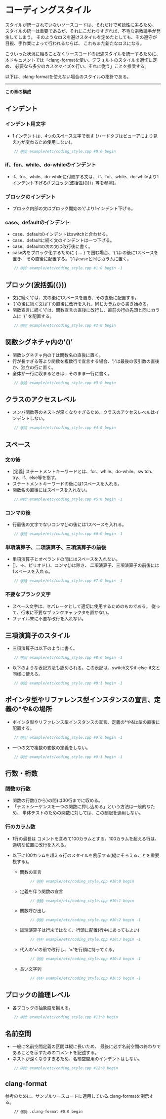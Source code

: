 # コーディングスタイル
スタイルが統一されていないソースコードは、それだけで可読性に劣るため、
スタイルの統一は重要であるが、それにこだわりすぎれば、不毛な宗教論争が発生してしまう。
そのようなロスを避けスタイルを定めたとしても、その遵守が目視、手作業によって行われるならば、
これもまた新たなロスになる。

こういった状況に陥ることなくソースコードの記述スタイルを統一するために、
本ドキュメントでは「clang-formatを使い、デフォルトのスタイルを適切に定め、
必要なら多少のカスタマイズを行い、それに従う」ことを推奨する。

以下は、clang-formatを使えない場合のスタイルの指針である。

___
__この章の構成__

<!-- index 1-3 -->

## インデント
### インデント用文字
* 1インデントは、4つのスペース文字で表す
  (ハードタブはビューアにより見え方が変わるため使用しない)。

```cpp
    // @@@ example/etc/coding_style.cpp #0:0 begin
```

### if、for、while、do-whileのインデント
* if、for、while、do-whileに付随する文は、
  if、for、while、do-whileより1インデント下げる(「[ブロック(波括弧({}))](---)」等を参照)。

### ブロックのインデント
* ブロック内部の文はブロック開始の'{'より1インデント下げる。

### case、defaultのインデント
* case、defaultのインデントはswitchと合わせる。
* case、defaultに続く文のインデントは一つ下げる。 
* case、defaultの次の文は改行後に書く。
* case内をブロック化するために { ... } で囲む場合、'{'は:の後に1スペースを置き、
  その直後に配置する。'}'はcaseと同じカラムに置く。

```cpp
    // @@@ example/etc/coding_style.cpp #1:0 begin -1
```

## ブロック(波括弧({}))
* 文に続く'{'は、文の後に1スペースを置き、その直後に配置する。
* '}'の後に続く文は'}'の直後に改行を入れ、同じカラムから書き始める。
* 関数宣言に続く'{'は、関数宣言の直後に改行し、直前の行の先頭と同じカラムに '{' を配置する。

```cpp
    // @@@ example/etc/coding_style.cpp #2:0 begin
```

## 関数シグネチャ内の'()'
* 関数シグネチャ内の'('は関数名の直後に置く。
* 行が長すぎる等より関数を複数行で宣言する場合、')'は最後の仮引数の直後か、独立の行に置く。
* 全体が一行に収まるときは、そのまま一行に書く。

```cpp
    // @@@ example/etc/coding_style.cpp #3:0 begin
```

## クラスのアクセスレベル
* メンバ関数等のネストが深くなりすぎるため、クラスのアクセスレベルはインデントしない。

```cpp
    // @@@ example/etc/coding_style.cpp #4:0 begin
```

## スペース
### 文の後
* [定義] ステートメントキーワードとは、for、while、do-while、switch、try、if、else等を指す。
* ステートメントキーワードの後には1スペースを入れる。
* 関数名の直後にはスペースを入れない。

```cpp
    // @@@ example/etc/coding_style.cpp #5:0 begin -1
```

### コンマの後  
* 行最後の文字でないコンマ(,)の後には1スペースを入れる。

```cpp
    // @@@ example/etc/coding_style.cpp #6:0 begin -1
```

### 単項演算子、二項演算子、三項演算子の前後
* 単項演算子とオペランドの間にはスペースを入れない。
* []、->、ピリオド(.)、コンマ(,)は除き、 二項演算子、三項演算子の前後には1スペースを入れる。

```cpp
    // @@@ example/etc/coding_style.cpp #7:0 begin -1
```

### 不要なブランク文字
* スペース文字は、セパレータとして適切に使用するためのものである。
  従って、行末に不要なブランクキャラクタを置かない。
* ファイル末に不要な改行を入れない。

## 三項演算子のスタイル
* 三項演算子は以下のように書く。

```cpp
    // @@@ example/etc/coding_style.cpp #8:0 begin -1
```

* 以下のような表記方法も認められる。この表記は、switch文やif-else-if文と同様に使える。

```cpp
    // @@@ example/etc/coding_style.cpp #8:1 begin -1
```

## ポインタ型やリファレンス型インスタンスの宣言、定義の\*や&の場所
* ポインタ型やリファレンス型インスタンスの宣言、定義の\*や&は型の直後に配置する。

```cpp
    // @@@ example/etc/coding_style.cpp #9:0 begin -1
```

* 一つの文で複数の変数の定義をしない。

```cpp
    // @@@ example/etc/coding_style.cpp #9:1 begin -1
```

## 行数・桁数
### 関数の行数

* 関数の行数({から}の間)は30行までに収める。
* 「テストシーケンスを一つの関数に押し込める」という方法は一般的なため、
  単体テストのための関数に対しては、この制限を適用しない。

### 行のカラム数
* 1行の最長は コメントを含めて100カラムとする。100カラムを超える行は、適切な位置に改行を入れる。
* 以下に100カラムを超える行のスタイルを例示する(縦にそろえることを重要視する)。

    * 関数の宣言

    ```.cpp
            // @@@ example/etc/coding_style.cpp #10:0 begin
    ```

    * 定義を伴う関数の宣言

    ```.cpp
            // @@@ example/etc/coding_style.cpp #10:1 begin
    ```

    * 関数呼び出し

    ```.cpp
            // @@@ example/etc/coding_style.cpp #10:2 begin -1
    ```

    * 論理演算子は行末ではなく、行頭に配置(行中にあってもよい)

    ```.cpp
            // @@@ example/etc/coding_style.cpp #10:3 begin -1
    ```

    * 代入の'='の前で改行し、'='を行頭に持ってくる。 

    ```.cpp
            // @@@ example/etc/coding_style.cpp #10:4 begin -1
    ```

    * 長い文字列

    ```.cpp
            // @@@ example/etc/coding_style.cpp #10:5 begin -1
    ```

## ブロックの論理レベル
* 各ブロックの抽象度を揃える。

```cpp
    // @@@ example/etc/coding_style.cpp #11:0 begin
```

## 名前空間
* 一般に名前空間定義の区間は縦に長いため、
  最後に必ず名前空間の終わりであることを示すためのコメントを記述する。
* ネストが深くなりすぎるため、名前空間用のインデントはしない。

```cpp
    // @@@ example/etc/coding_style.cpp #12:0 begin
```

## clang-format
参考のために、サンプルソースコードに適用している.clang-formatを例示する。

```
    // @@@ .clang-format #0:0 begin
```


